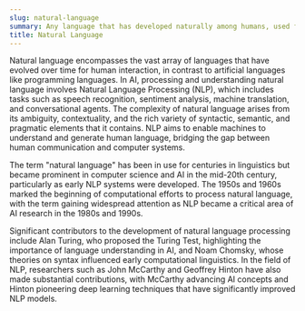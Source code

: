 ```yaml
---
slug: natural-language
summary: Any language that has developed naturally among humans, used for everyday communication, such as English, Mandarin, or Spanish.
title: Natural Language
---
```


Natural language encompasses the vast array of languages that have evolved over time for human interaction, in contrast to artificial languages like programming languages. In AI, processing and understanding natural language involves Natural Language Processing (NLP), which includes tasks such as speech recognition, sentiment analysis, machine translation, and conversational agents. The complexity of natural language arises from its ambiguity, contextuality, and the rich variety of syntactic, semantic, and pragmatic elements that it contains. NLP aims to enable machines to understand and generate human language, bridging the gap between human communication and computer systems.

The term "natural language" has been in use for centuries in linguistics but became prominent in computer science and AI in the mid-20th century, particularly as early NLP systems were developed. The 1950s and 1960s marked the beginning of computational efforts to process natural language, with the term gaining widespread attention as NLP became a critical area of AI research in the 1980s and 1990s.

Significant contributors to the development of natural language processing include Alan Turing, who proposed the Turing Test, highlighting the importance of language understanding in AI, and Noam Chomsky, whose theories on syntax influenced early computational linguistics. In the field of NLP, researchers such as John McCarthy and Geoffrey Hinton have also made substantial contributions, with McCarthy advancing AI concepts and Hinton pioneering deep learning techniques that have significantly improved NLP models.
